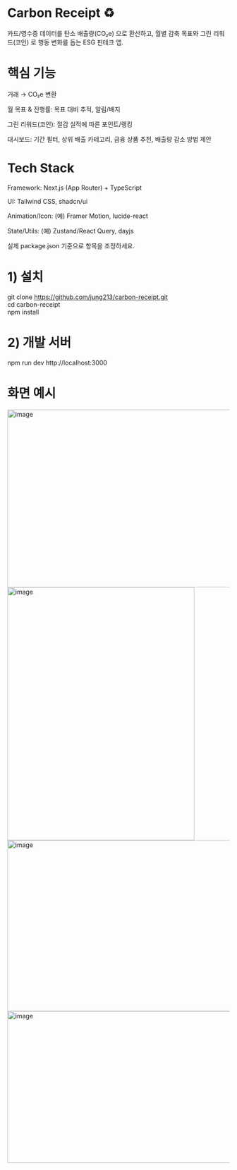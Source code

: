 # Carbon Receipt ♻️

카드/영수증 데이터를 탄소 배출량(CO₂e) 으로 환산하고, 월별 감축 목표와 그린 리워드(코인) 로 행동 변화를 돕는 ESG 핀테크 앱.


# 핵심 기능

거래 → CO₂e 변환

월 목표 & 진행률: 목표 대비 추적, 알림/배지

그린 리워드(코인): 절감 실적에 따른 포인트/랭킹

대시보드: 기간 필터, 상위 배출 카테고리, 금융 상품 추천, 배출량 감소 방법 제안


# Tech Stack

Framework: Next.js (App Router) + TypeScript

UI: Tailwind CSS, shadcn/ui

Animation/Icon: (예) Framer Motion, lucide-react

State/Utils: (예) Zustand/React Query, dayjs

실제 package.json 기준으로 항목을 조정하세요.

# 1) 설치
git clone https://github.com/jung213/carbon-receipt.git  
cd carbon-receipt  
npm install

# 2) 개발 서버
npm run dev
http://localhost:3000

# 화면 예시

<img width="556" height="403" alt="image" src="https://github.com/user-attachments/assets/ef729211-05ae-425c-ab6a-14a038f6dc35" />   
<img width="424" height="574" alt="image" src="https://github.com/user-attachments/assets/551ccc9b-2850-460c-ada2-cb52fbc5937d" />         
<img width="670" height="388" alt="image" src="https://github.com/user-attachments/assets/9a73e64b-ee47-4200-b042-692cd01d9aa9" />    
<img width="661" height="344" alt="image" src="https://github.com/user-attachments/assets/fd784d91-7144-4ecb-9399-5c2370b96d4a" />     


